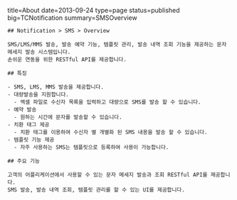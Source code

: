 title=About
date=2013-09-24
type=page
status=published
big=TCNotification
summary=SMSOverview
~~~~~~
## Notification > SMS > Overview

SMS/LMS/MMS 발송, 발송 예약 기능, 템플릿 관리, 발송 내역 조회 기능을 제공하는 문자 메세지 발송 시스템입니다.
손쉬운 연동을 위한 RESTful API를 제공합니다.

## 특징

- SMS, LMS, MMS 발송을 제공합니다.
- 대량발송을 지원합니다.
  - 엑셀 파일로 수신자 목록을 입력하고 대량으로 SMS를 발송 할 수 있습니다.
- 예약 발송
  -	원하는 시간에 문자를 발송할 수 있습니다.
- 치환 태그 제공
  -	치환 태그를 이용하여 수신자 별 개별화 된 SMS 내용을 발송 할 수 있습니다.
- 템플릿 기능 제공
  - 자주 사용하는 SMS는 템플릿으로 등록하여 사용이 가능합니다.

## 주요 기능

고객의 어플리케이션에서 사용할 수 있는 문자 메세지 발송과 조회 RESTful API를 제공합니다.
SMS 발송, 발송 내역 조회, 템플릿 관리를 할 수 있는 UI를 제공합니다.
